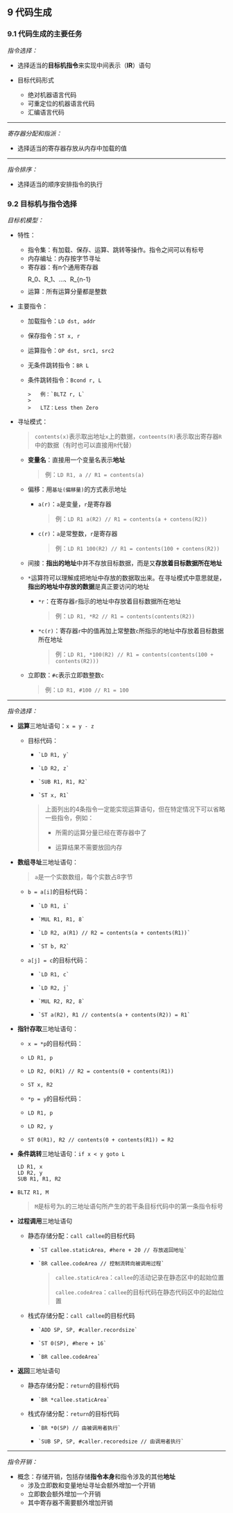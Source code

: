 ## 9 代码生成

### 9.1 代码生成的主要任务

*指令选择：*

-   选择适当的**目标机指令**来实现中间表示（**IR**）语句

-   目标代码形式
    -   绝对机器语言代码
    -   可重定位的机器语言代码
    -   汇编语言代码

---

*寄存器分配和指派：*

-   选择适当的寄存器存放从内存中加载的值

---

*指令排序：*

-   选择适当的顺序安排指令的执行

### 9.2 目标机与指令选择

*目标机模型：*

-   特性：
    -   指令集：有加载、保存、运算、跳转等操作。指令之间可以有标号
    -   内存编址：内存按字节寻址
    -   寄存器：有n个通用寄存器$$$$R_0、R_1、...、R_{n-1}$$$$
    -   运算：所有运算分量都是整数

-   主要指令：

    -   加载指令：`LD dst, addr`

    -   保存指令：`ST x, r`

    -   运算指令：`OP dst, src1, src2`

    -   无条件跳转指令：`BR L`

    -   条件跳转指令：`Bcond r, L`

            >   例：`BLTZ r, L`
            >
            >   LTZ：Less then Zero

-   寻址模式：
    
    >    `contents(x)`表示取出地址`x`上的数据，`conteents(R)`表示取出寄存器`R`中的数据（有时也可以直接用`R`代替）
    
    -   **变量名**：直接用一个变量名表示**地址**
        
        >    例：`LD R1, a // R1 = contents(a)`
    -   偏移：用`基址(偏移量)`的方式表示地址
        -   `a(r)`：`a`是变量，`r`是寄存器
            
            >    例：`LD R1 a(R2) // R1 = contents(a + contens(R2))`
        -   `c(r)`：`a`是常整数，`r`是寄存器
            
            >   例：`LD R1 100(R2) // R1 = contents(100 + contens(R2))`
    -   间接：**指出的地址**中并不存放目标数据，而是又**存放着目标数据所在地址**
    -   `*`运算符可以理解成把地址中存放的数据取出来。在寻址模式中意思就是，**指出的地址中存放的数据**是真正要访问的地址
        -   `*r`：在寄存器`r`指示的地址中存放着目标数据所在地址
            
            >   例：`LD R1, *R2 // R1 = contents(contents(R2))`
        -   `*c(r)`：寄存器`r`中的值再加上常整数`c`所指示的地址中存放着目标数据所在地址
            
            >   例：`LD R1, *100(R2) // R1 = contents(contents(100 + contents(R2)))`
    -   立即数：`#c`表示立即数整数`c`
        
        >   例：`LD R1, #100 // R1 = 100`

---

*指令选择：*

-   **运算**三地址语句：`x = y - z`

    -   目标代码：

        -     `LD R1, y`

        -     `LD R2, z`

        -     `SUB R1, R1, R2`

        -     `ST x, R1`

        >   上面列出的4条指令一定能实现运算语句，但在特定情况下可以省略一些指令，例如：
        >
        >   -   所需的运算分量已经在寄存器中了
        >
        >   -   运算结果不需要放回内存

-   **数组寻址**三地址语句：
    
    >    `a`是一个实数数组，每个实数占8字节
    
    -   `b = a[i]`的目标代码：
        -     `LD R1, i`
    
        -     `MUL R1, R1, 8`
    
        -     `LD R2, a(R1) // R2 = contents(a + contents(R1))`
    
        -     `ST b, R2`
    -   `a[j] = c`的目标代码：
        -     `LD R1, c`
    
        -     `LD R2, j`
    
        -     `MUL R2, R2, 8`
    
        -     `ST a(R2), R1 // contents(a + contents(R2)) = R1`
    
-   **指针存取**三地址语句：
    -   `x = *p`的目标代码：
    -    `LD R1, p`

    -    `LD R2, 0(R1) // R2 = contents(0 + contents(R1))`

    -    `ST x, R2`

    -   `*p = y`的目标代码：
    -    `LD R1, p`

    -    `LD R2, y`

    -    `ST 0(R1), R2 // contents(0 + contents(R1)) = R2`

-   **条件跳转**三地址语句：`if x < y goto L`

    ```
    LD R1, x
    LD R2, y
    SUB R1, R1, R2
    ```

-   `BLTZ R1, M`

    >   `M`是标号为`L`的三地址语句所产生的若干条目标代码中的第一条指令标号

-   **过程调用**三地址语句

    -   静态存储分配：`call callee`的目标代码

        -     `ST callee.staticArea, #here + 20 // 存放返回地址`

        -     `BR callee.codeArea // 控制流转向被调用过程`

            >   `callee.staticArea`：`callee`的活动记录在静态区中的起始位置
            >
            >   `callee.codeArea`：`callee`的目标代码在静态代码区中的起始位置

    -   栈式存储分配：`call callee`的目标代码

        -     `ADD SP, SP, #caller.recordsize`

        -     `ST 0(SP), #here + 16`

        -     `BR callee.codeArea`

-   **返回**三地址语句
    -   静态存储分配：`return`的目标代码
        -     `BR *callee.staticArea`
    -   栈式存储分配：`return`的目标代码
        -     `BR *0(SP) // 由被调用者执行`

        -     `SUB SP, SP, #caller.recoredsize // 由调用者执行`


---

*指令开销：*        

-   概念：存储开销，包括存储**指令本身**和指令涉及的其他**地址**
    -   涉及立即数和变量地址寻址会额外增加一个开销
    -   立即数会额外增加一个开销
    -   其中寄存器不需要额外增加开销

